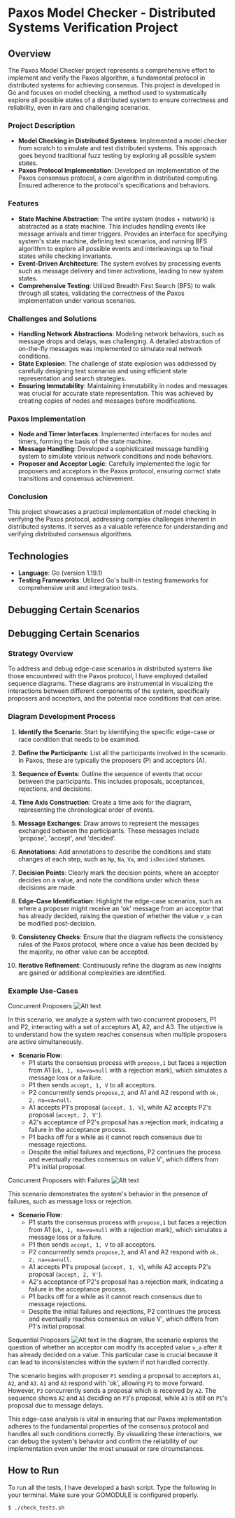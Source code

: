 # Paxos Model Checker - Distributed Systems Verification Project

## Overview

The Paxos Model Checker project represents a comprehensive effort to implement and verify the Paxos algorithm, a fundamental protocol in distributed systems for achieving consensus. This project is developed in Go and focuses on model checking, a method used to systematically explore all possible states of a distributed system to ensure correctness and reliability, even in rare and challenging scenarios.

### Project Description

- **Model Checking in Distributed Systems**: Implemented a model checker from scratch to simulate and test distributed systems. This approach goes beyond traditional fuzz testing by exploring all possible system states.
- **Paxos Protocol Implementation**: Developed an implementation of the Paxos consensus protocol, a core algorithm in distributed computing. Ensured adherence to the protocol's specifications and behaviors.

### Features

- **State Machine Abstraction**: The entire system (nodes + network) is abstracted as a state machine. This includes handling events like message arrivals and timer triggers. Provides an interface for specifying system's state machine, defining test scenarios, and running BFS algorithm to explore all possible events and interleavings up to final states while checking invariants.
- **Event-Driven Architecture**: The system evolves by processing events such as message delivery and timer activations, leading to new system states.
- **Comprehensive Testing**: Utilized Breadth First Search (BFS) to walk through all states, validating the correctness of the Paxos implementation under various scenarios. 

### Challenges and Solutions

- **Handling Network Abstractions**: Modeling network behaviors, such as message drops and delays, was challenging. A detailed abstraction of on-the-fly messages was implemented to simulate real network conditions.
- **State Explosion**: The challenge of state explosion was addressed by carefully designing test scenarios and using efficient state representation and search strategies.
- **Ensuring Immutability**: Maintaining immutability in nodes and messages was crucial for accurate state representation. This was achieved by creating copies of nodes and messages before modifications.

### Paxos Implementation

- **Node and Timer Interfaces**: Implemented interfaces for nodes and timers, forming the basis of the state machine.
- **Message Handling**: Developed a sophisticated message handling system to simulate various network conditions and node behaviors.
- **Proposer and Acceptor Logic**: Carefully implemented the logic for proposers and acceptors in the Paxos protocol, ensuring correct state transitions and consensus achievement.

### Conclusion

This project showcases a practical implementation of model checking in verifying the Paxos protocol, addressing complex challenges inherent in distributed systems. It serves as a valuable reference for understanding and verifying distributed consensus algorithms.

## Technologies

- **Language**: Go (version 1.19.1)
- **Testing Frameworks**: Utilized Go's built-in testing frameworks for comprehensive unit and integration tests.

## Debugging Certain Scenarios

## Debugging Certain Scenarios

### Strategy Overview

To address and debug edge-case scenarios in distributed systems like those encountered with the Paxos protocol, I have employed detailed sequence diagrams. These diagrams are instrumental in visualizing the interactions between different components of the system, specifically proposers and acceptors, and the potential race conditions that can arise.

### Diagram Development Process

1. **Identify the Scenario**: Start by identifying the specific edge-case or race condition that needs to be examined.

2. **Define the Participants**: List all the participants involved in the scenario. In Paxos, these are typically the proposers (P) and acceptors (A).

3. **Sequence of Events**: Outline the sequence of events that occur between the participants. This includes proposals, acceptances, rejections, and decisions.

4. **Time Axis Construction**: Create a time axis for the diagram, representing the chronological order of events.

5. **Message Exchanges**: Draw arrows to represent the messages exchanged between the participants. These messages include 'propose', 'accept', and 'decided'.

6. **Annotations**: Add annotations to describe the conditions and state changes at each step, such as `Np`, `Na`, `Va`, and `isDecided` statuses.

7. **Decision Points**: Clearly mark the decision points, where an acceptor decides on a value, and note the conditions under which these decisions are made.

8. **Edge-Case Identification**: Highlight the edge-case scenarios, such as where a proposer might receive an 'ok' message from an acceptor that has already decided, raising the question of whether the value `v_a` can be modified post-decision.

9. **Consistency Checks**: Ensure that the diagram reflects the consistency rules of the Paxos protocol, where once a value has been decided by the majority, no other value can be accepted.

10. **Iterative Refinement**: Continuously refine the diagram as new insights are gained or additional complexities are identified.

### Example Use-Cases
 
Concurrent Proposers
![Alt text](imgs/concurrent_proposers.png)

In this scenario, we analyze a system with two concurrent proposers, P1 and P2, interacting with a set of acceptors A1, A2, and A3. The objective is to understand how the system reaches consensus when multiple proposers are active simultaneously.

- **Scenario Flow**:
  - P1 starts the consensus process with `propose,1` but faces a rejection from A1 (`ok, 1, na=va=null` with a rejection mark), which simulates a message loss or a failure.
  - P1 then sends `accept, 1, V` to all acceptors.
  - P2 concurrently sends `propose,2`, and A1 and A2 respond with `ok, 2, na=va=null`.
  - A1 accepts P1's proposal (`accept, 1, V`), while A2 accepts P2's proposal (`accept, 2, V'`).
  - A2's acceptance of P2's proposal has a rejection mark, indicating a failure in the acceptance process.
  - P1 backs off for a while as it cannot reach consensus due to message rejections.
  - Despite the initial failures and rejections, P2 continues the process and eventually reaches consensus on value V', which differs from P1's initial proposal.



Concurrent Proposers with Failures
![Alt text](imgs/concurrent_proposers_failures.png)

This scenario demonstrates the system's behavior in the presence of failures, such as message loss or rejection.

- **Scenario Flow**:
  - P1 starts the consensus process with `propose,1` but faces a rejection from A1 (`ok, 1, na=va=null` with a rejection mark), which simulates a message loss or a failure.
  - P1 then sends `accept, 1, V` to all acceptors.
  - P2 concurrently sends `propose,2`, and A1 and A2 respond with `ok, 2, na=va=null`.
  - A1 accepts P1's proposal (`accept, 1, V`), while A2 accepts P2's proposal (`accept, 2, V'`).
  - A2's acceptance of P2's proposal has a rejection mark, indicating a failure in the acceptance process.
  - P1 backs off for a while as it cannot reach consensus due to message rejections.
  - Despite the initial failures and rejections, P2 continues the process and eventually reaches consensus on value V', which differs from P1's initial proposal.


Sequential Proposers
![Alt text](imgs/sequential_proposers.png)
In the diagram, the scenario explores the question of whether an acceptor can modify its accepted value `v_a` after it has already decided on a value. This particular case is crucial because it can lead to inconsistencies within the system if not handled correctly.

The scenario begins with proposer `P1` sending a proposal to acceptors `A1`, `A2`, and `A3`. `A1` and `A3` respond with 'ok', allowing `P1` to move forward. However, `P3` concurrently sends a proposal which is received by `A2`. The sequence shows `A2` and `A1` deciding on `P3`'s proposal, while `A3` is still on `P1`'s proposal due to message delays.

This edge-case analysis is vital in ensuring that our Paxos implementation adheres to the fundamental properties of the consensus protocol and handles all such conditions correctly. By visualizing these interactions, we can debug the system's behavior and confirm the reliability of our implementation even under the most unusual or rare circumstances.


## How to Run
To run all the tests, I have developed a bash script. Type the following in your terminal. Make sure your GOMODULE is configured properly.
```
$ ./check_tests.sh
```



